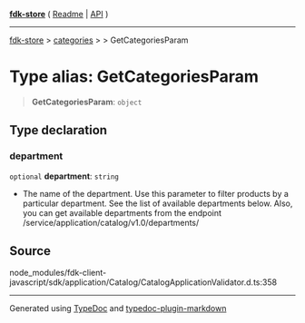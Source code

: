 [**fdk-store**](../../../README.md) ( [Readme](../../../README.md) \| [API](../../../API.md) )

---

[fdk-store](../../../API.md) > [categories](../../README.md) > [<internal>](../README.md) > GetCategoriesParam

# Type alias: GetCategoriesParam

> **GetCategoriesParam**: `object`

## Type declaration

### department

`optional` **department**: `string`

- The name of the department. Use this
  parameter to filter products by a particular department. See the list of
  available departments below. Also, you can get available departments from
  the endpoint /service/application/catalog/v1.0/departments/

## Source

node_modules/fdk-client-javascript/sdk/application/Catalog/CatalogApplicationValidator.d.ts:358

---

Generated using [TypeDoc](https://typedoc.org/) and [typedoc-plugin-markdown](https://www.npmjs.com/package/typedoc-plugin-markdown)
